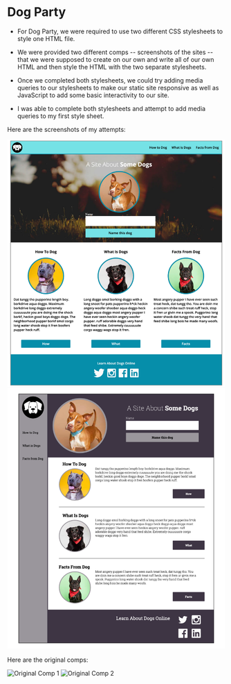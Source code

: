 # Dog Party

* For Dog Party, we were required to use two different CSS stylesheets to style one HTML file.

* We were provided two different comps -- screenshots of the sites -- that we were supposed to create on our own and write all of our own HTML and then style the HTML with the two separate stylesheets.

* Once we completed both stylesheets, we could try adding media queries to our stylesheets to make our static site responsive as well as JavaScript to add some basic interactivity to our site.

* I was able to complete both stylesheets and attempt to add media queries to my first style sheet.

Here are the screenshots of my attempts:

![](https://github.com/eoneill23/dog_party/blob/master/images/_Users_ericoneill_dog-party_index.html_how_to_dog%3DHow%20(1).png "Eric Comp 1")
![](https://github.com/eoneill23/dog_party/blob/master/images/_Users_ericoneill_dog-party_index.html_how_to_dog%3DHow%20(2).png "Eric Comp 2")

Here are the original comps: 

![](http://frontend.turing.io/assets/images/projects/zen-garden/zen-garden-01.jpg "Original Comp 1")
![](http://frontend.turing.io/assets/images/projects/zen-garden/zen-garden-02.jpg "Original Comp 2")